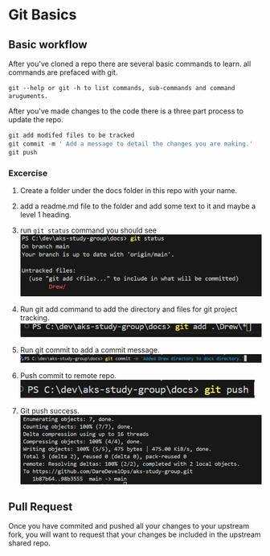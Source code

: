 # Git Basics

## Basic workflow

After you've cloned a repo there are several basic commands to learn.
all commands are prefaced with git.

```powereshell
git --help or git -h to list commands, sub-commands and command aruguments.
```

After you've made changes to the code there is a three part process to update the repo.

```powershell
git add modifed files to be tracked
git commit -m ' Add a message to detail the changes you are making.'
git push
```

### Excercise

1. Create a folder under the docs folder in this repo with your name.

2. add a readme.md file to the folder and add some text to it and maybe a  level 1 heading.

3. run `git status` command you should see
![git status image](../git/img/gitStatus.png)

4. Run git add command to add the directory and files for git project tracking.
![git add command image](../git/img/gitBasics-gitAdd.png)

5. Run git commit to add a commit message.
![git commit message image](../git/img/gitBasics-gitCommit.png)

6. Push commit to remote repo.
![git push command image](../git/img/gitBasics-gitPush.png)

7. Git push success.
![git push success image](../git/img/gitBasics-gitPushSuccess.png)

## Pull Request

Once you have commited and pushed all your changes to your upstream fork, you will want to request that your changes be included in the upstream shared repo.
